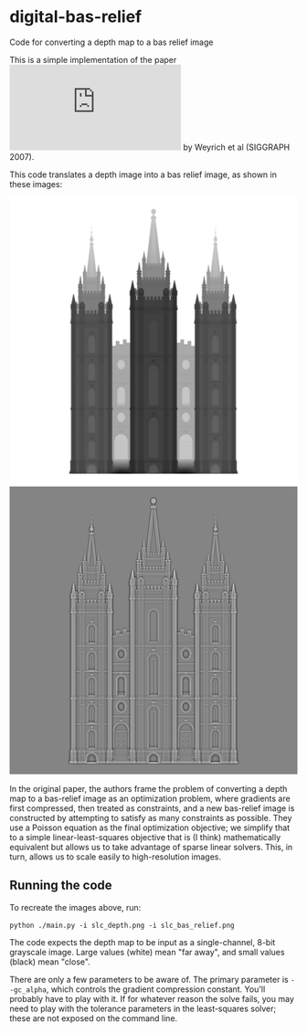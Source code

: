 # digital-bas-relief
Code for converting a depth map to a bas relief image

This is a simple implementation of the paper ![Digital Bas-Relief from 3D Scenes](https://gfx.cs.princeton.edu/pubs/Weyrich_2007_DBF/relief.pdf) by Weyrich et al (SIGGRAPH 2007).

This code translates a depth image into a bas relief image, as shown in these images:

![A depth image](./slc_depth.png)
![A bas relief image](./slc_bas_relief.png)

In the original paper, the authors frame the problem of converting a depth map to a bas-relief image as an optimization problem, where gradients are first compressed, then treated as constraints, and a new bas-relief image is constructed by attempting to satisfy as many constraints as possible.  They use a Poisson equation as the final optimization objective; we simplify that to a simple linear-least-squares objective that is (I think) mathematically equivalent but allows us to take advantage of sparse linear solvers. This, in turn, allows us to scale easily to high-resolution images.

## Running the code

To recreate the images above, run:
```
python ./main.py -i slc_depth.png -i slc_bas_relief.png                                                                            
```
The code expects the depth map to be input as a single-channel, 8-bit grayscale image.  Large values (white) mean "far away", and small values (black) mean "close".

There are only a few parameters to be aware of.  The primary parameter is `--gc_alpha`, which controls the gradient compression constant. You'll probably have to play with it.  If for whatever reason the solve fails, you may need to play with the tolerance parameters in the least-squares solver; these are not exposed on the command line.
